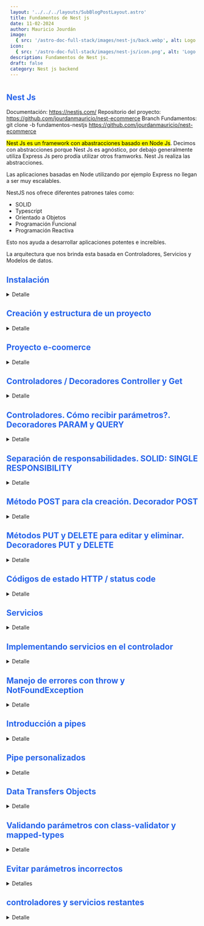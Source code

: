 ```yaml
---
layout: '../../../layouts/SubBlogPostLayout.astro'
title: Fundamentos de Nest js
date: 11-02-2024
author: Mauricio Jourdán
image:
  { src: '/astro-doc-full-stack/images/nest-js/back.webp', alt: Logo nest js' }
icon:
  { src: '/astro-doc-full-stack/images/nest-js/icon.png', alt: 'Logo Nest js' }
description: Fundamentos de Nest js.
draft: false
category: Nest js backend
---
```


## Nest Js

Documentación: https://nestjs.com/
Repositorio del proyecto: https://github.com/jourdanmauricio/nest-ecommerce
Branch Fundamentos: git clone -b fundamentos-nestjs https://github.com/jourdanmauricio/nest-ecommerce

<mark>Nest Js es un framework con abastracciones basado en Node Js</mark>. Decimos con abstracciones porque Nest Js es agnóstico, por debajo generalmente utiliza Express Js pero prodía utilizar otros framworks. Nest Js realiza las abstracciones.

Las aplicaciones basadas en Node utilizando por ejemplo Express no llegan a ser muy escalables.

NestJS nos ofrece diferentes patrones tales como:

- SOLID
- Typescript
- Orientado a Objetos
- Programación Funcional
- Programación Reactiva

Esto nos ayuda a desarrollar aplicaciones potentes e increíbles.

La arquitectura que nos brinda esta basada en Controladores, Servicios y Modelos de datos.

## Instalación

<details>
<summary>Detalle</summary>

```bash
node --version
# instalamos el cli globalmente como administrador
sudo npm i -g @nestjs/cli
nest --version
nest --help
```

### Plugins VSCode

Para tener buenas prácticas en nuestro proyecto utilizaremos plugins como ESlint y Prettier en nuestro proyecto que nos permiterán desarrollar código siguiendo un estandar.

- ESLint
- Prettier - Code formatter
- EditorConfig for VS Code

**EditorConfig** para VSCode permite definir y aplicar estilos de codificación consistentes en tu proyecto, independientemente del editor o IDE que utilicemos. Esto significa que todos los colaboradores del proyecto, incluso si usan diferentes editores, pueden seguir las mismas reglas de estilo, lo que mejora la legibilidad, la mantenibilidad y la colaboración del código.

Principales beneficios de usar la extensión EditorConfig:

- Consistencia: asegura que todos los archivos del proyecto se formateen de la misma manera, lo que facilita la lectura y el mantenimiento del código.
- Mejora la legibilidad: al tener un estilo de código uniforme, el código se vuelve más fácil de entender para todos los colaboradores.
- Aumenta la productividad: al tener un estilo de código consistente, los colaboradores pueden enfocarse en escribir código en lugar de discutir sobre cómo formatearlo.

Características de la extensión EditorConfig para VSCode:

- Detección automática de archivos .editorconfig: la extensión detecta automáticamente los archivos .editorconfig en tu proyecto y aplica las reglas de estilo definidas en ellos.
- Resaltado de errores de estilo: la extensión resalta los errores de estilo en tu código mientras escribes, lo que te permite corregirlos rápidamente.
- Formato automático: la extensión te permite formatear automáticamente tu código de acuerdo con las reglas de estilo definidas en el archivo .editorconfig.
- Personalización: puedes personalizar las reglas de estilo en el archivo .editorconfig para que se ajusten a las necesidades de tu proyecto.

**ESLint**:
Es un linter que analiza tu código en busca de errores de sintaxis, problemas de estilo y posibles errores lógicos.
Te ayuda a escribir código más limpio, eficiente y mantenible.
Puedes personalizar las reglas de ESLint para que se ajusten a las necesidades de tu proyecto.

La **principal diferencia entre ESLint y EditorConfig** es que ESLint se enfoca en la detección de errores y la calidad del código, mientras que EditorConfig se enfoca en la consistencia del estilo de código.

ESLint y EditorConfig son dos herramientas complementarias que ayudan a mejorar la calidad de tu código:

- ESLint ayuda a escribir mejor código. Ejemplo: puedes usar ESLint para asegurarte de que todas las variables estén correctamente declaradas, que no haya errores de sintaxis y que el código esté bien formateado.

- Prettier ayuda a formatear tu código de una manera consistente y legible. Ejemplo: puedes usar Prettier para formatear automáticamente tu código cada vez que lo guardas. Esto te ahorrará tiempo y esfuerzo, y te ayudará a mantener tu código consistente.

- EditorConfig ayuda a que tu código sea más consistente. Ejemplo: puedes usar EditorConfig para definir reglas de estilo de código como el tamaño de la sangría, el número de espacios en blanco entre las líneas y el estilo de las comillas.

Se recomienda usar estas herramientas juntas para obtener los mejores resultados.

</details>

## Creación y estructura de un proyecto

<details>
<summary>Detalle</summary>

```bash
nest new your-name-project
# Seleccionamos npm
cd your-name-project
npm run start
#  check => localhost:3000
```

## Estructura del proyecto

Nest.js trae muchas carpetas y archivos cuya finalidad es configurar todo lo que nuestro proyecto de backend necesitaría sin tener que configurarlo nosotros. Entre todos los archivos y carpetas generados, los principales son:

```bash
your-name-project
|-> /dist
|-> /node_modules
|-> /src
|-> /test
|-> .eslintrc.js
|-> .gitignore
|-> .prettierrc
|-> nest-cli.json
|-> package-lock.json
|-> package.json
|-> README.md
|-> tsconfig.build.json
|-> tsconfig.json
```

- La carpeta dist donde se encuentra todo el código que enviaremos a producción
- La carpeta src donde crearemos nuestro proyecto backend (servicios, controladores, etc)
- El archivo package.json dentro del cual se encuentran todos los comandos (scripts) y dependencias que utiliza Nest.js
- El archivo tsconfig.json que contiene toda la configuración de TypeScript que necesita nuestro proyecto. Nest js utiliza TypesScript por defecto
- .eslintrc.js contiene la configuración para ESLint que nos permite llevar buenas prácticas a nuestro código. Por defecto, viene con un configuración adecuada para trabajar con Nest
- .prettierrd contiene la configuración de Prettier y por default se genera con laconfiguración básica

El archivo que no se crea en la intalación es .editorConfig que nos permite que todos los miemobros del equipo manejemos el mismo estandar en los diferentes editores. Todos tendremos las mismas normas, por ejemplo que la tabulación sea con espacios y que idente con 2 espacios, etc.

```bash
# .editorconfig
# Editor configuration, see https://editorconfig.org
root = true

[*]
charset = utf-8
indent_style = space
indent_size = 2
insert_final_newline = true
trim_trailing_whitespace = true

[*.ts]
quote_type = single

[*.md]
max_line_length = off
trim_trailing_whitespace = false
```

**Carpeta src**

Dentro de /src el archivo más importante es **main.ts**. Es el que ejecuta nuestra aplicación. Contiene el puerto que utilizará la app.

También tendremos un controlador, un module y un service.

</details>

## Proyecto e-coomerce

<details>
<summary>Detalle</summary>

Aprenderemos a utilizar Next js a medida que trabajamos sobre un proyecto de e-commerce. contruiremos una API que permita la conexión desde cualquier cliente, como Android, una App React, Angular, etc.

Tendrá las siguientes entidades:

- USER
- CUSTOMER
- BRAND
- PRODUCT
- CATEGORY
- ORDER

El proyecto terminará con la documentación autogenerada con Swagger

</details>

## Controladores / Decoradores Controller y Get

<details>
<summary>Detalle</summary>

Son los encargados de recibir los request. Su responsabilidad es manipular los requests, validar que los tipos sean correctos, que los permisos del usuario sean correctos. Y si todo se encuentra OK realizamos la conexión a una capa llamada servicios para manipular los datos.

Los requests llegarán desde el cliente a través del proptocolo HTTP. Debemos utilizar los verbos GET, PUT, POST y DELETE.

![Controladores.](/astro-doc-full-stack/images/nest-js/controladores.webp)

### Decoradores

Dentro de los controladores tendremos decoradores, que le indican a Nest como se deben comportar. Ejemplo:

```ts
// AppController.ts
import { Controller, Get } from '@nestjs/common';

@Controller()
export class AppController {
  constructor() {}

  // Endpoint predefinido
  @Get()
  getHello(): string {
    return 'Hello Word!';
  }

  // Creamos un nuevo endpoint
  @Get('health')
  getHealth(): string {
    return 'Server working correctly';
  }
}
```

En el ejemplo el decorador **@Controller** para definir un controlador y para crear un nuevo endpoint utilizamos el decorador **@Get**

### Probando nuestro endpoint

Para levantar el servidor en modo live reload (--watch), de manera que cada vez que modifiquemos el código se reiniciará el servidor ejecutando los cambios.

```bash
npm run start:dev
```

Ahora podemos ir a http://localhost:3000 y obtendremos una respuesta **"Hello Word!"**. de la misma manera si modificamos la solicitud a http://localhost:3000/health (endpoint quecreamos) obtendremos **"Server working correctly"**.

Una característica de Nest es su flexibilidad ante los slash "/" de las rutas. En otros framworks las siguientes solicitudes nos podrían generar algún inconveniente.

http://localhost:3000/health
http://localhost:3000/health/

</details>

## Controladores. Cómo recibir parámetros?. Decoradores PARAM y QUERY

<details>
<summary>Detalle</summary>

> Es buena práctica definir los endpoint en plural. Ejemplo: users, tasks, etc

- endpoint api.example.com/users

A través del endpoint api.example.com/users obtendríamos todos los usuarios, pero ¿Cómo podemos obtener un usuario específico?

En este caso podríamos utilizar el endponint api.example.com/users/1 que nos retornará la información del user 1.

Nuestro endpoint deberá utilizar el parámetro de la ruta para capturar el id del usuario:

- api.example.com/users/{id}

También podríamos definir rutas de rutas, para obtener las tareas de un user específico:

- api.example.com/users/{id}/tasks

> Es importante planificar nuestros endpoints para mantener las buenas prácticas

**Decorador @Param**

Nest Js nos ofrece el decorador **@Param** que se recibe como un atributo del método.

```ts
// Definición
@Get(':id')
findOne(@Param('id') id: string) {
  return `Respuesta para el id: ${id}`;
}
```

Ejemplo:

```ts
import { Controller, Get, Param } from '@nestjs/common';

@Controller()
export class AppController {
  constructor() {}

  // @Get('products/:productId')
  // getProduct(@Param() params: any) {
  //   return `Respuesta producto id: ${params.productId}`;
  // }

  // Una forma más facil de recibir los parámetros es indicar en @Param el nombre del atributo que queremos recibir

  @Get('products/:productId')
  getProduct(@Param('productId') productId: string) {
    return `Respuesta producto id: ${productId}`;
  }

  // Si recibimos dos parámetros
  @Get('categories/:id/products/:productId')
  getCategory(@Param('id') id: string, @Param('productId') productId: string) {
    return `Respuesta producto id: ${productId} de la categoría id: ${id}`;
  }
}
```

Ahora podemos solicitar:

- http://localhost:3000/categories/1/products/1

"Respuesta producto id: 1 de la categoría id: 1"

## GET: parámetros query

Los **parámetros query** se utilizan para no enviar un conjunto de parámetros dentro de un endpoint. Por ejemplo, si deseamos enviar un filtro, quiero todos los productos de una marca específica, dentro de una región específica y en un orden determinado.

Los query param comienzan por un símbolo de interrogación (?) y luego se separan por un ampersand (&).

http://localhost:3000/products?region=ARG&brand=nike&sort=asc

Otro uso común de los query param es la paginación de información que deseamos recibir de un endpoint.

**Decorador @Query**

```ts
// Definición
@Get()
findAll(@Query() paginationQuery) {
  const {limit,offset} = paginationQuery;
  return `Limit ${limit}, offset: ${offset}`;
}
```

```ts
// appController.ts
import { Controller, Get, Param, Query } from '@nestjs/common';

@Controller()
export class AppController {
  constructor() {}

  // @Get('products')
  // getProduct(@query() params: any) {
  //   const {limit,offset} = params;
  //   return `Limit ${limit}, offset: ${offset}`;
  // }

  // De la misma manera que con params, podemos utilizar la forma simplificada
  // y también podemos indicar valores por default
  @Get('products')
  getProducts(
    @Query('limit') limit = 10, // ts infiere el tipo number
    @Query('offset') offset = 0, // ts infiere el tipo number
    @Query('brand') brand: string
  ) {
    return `Products: Limit ${limit}, offset: ${offset}, brand: ${brand}`;
  }

  @Get('products/filter')
  getProductFilter() {
    return `Respuesta aplicando un filtro`;
  }

  @Get('products/:productId')
  getProduct(@Param('productId') productId: string) {
    return `Respuesta producto id: ${productId}`;
  }

  /***************/
  /* ERROR COMUN */
  /***************/
  // Nest comprueba los endpoints de arriba hacia abajo,
  // por lo que jamas llegará a ingresar en el siguiente endpoint ya que interpretará
  // a /filter como un productId en ingresará en la ruta anterior
  // La solución es colocar la ruta 'products/filter' antes que 'products/:productId',
  // debemos siempre colocar arriba las rutas más específicas

  @Get('products/filter')
  getProductFilter() {
    return `Respuesta aplicando un filtro`;
  }

  // Si recibimos dos parámetros
  @Get('categories/:id/products/:productId')
  getCategory(@Param('id') id: string, @Param('productId') productId: string) {
    return `Respuesta producto id: ${productId} de la categoría id: ${id}`;
  }
}
```

</details>

## Separación de responsabilidades. SOLID: SINGLE RESPONSIBILITY

<details>
<summary>Detalle</summary>

Nest respeta los principios **SOLID**. El primero de ellos en **SINGLE RESPONSIBILITY**, un método o una clase debe tener una sola y única responsabilidad. Es un patrón que nos lleva a escribir mejor código, y también mejora el testing.

En nuestro ejemplo la clase Controller está atendiendo a verios endpoints. No está mal que tenga varios métodos (GET, POST, PUT, DELETE), pero no debería atender a categories y a products. Aplicando el principio de una sola responsabilidad podríamos tener un controlador para products y otro para categories.

### El cli de Nest Js

El cli de nest, a parte del comando para generar una nueva app, nos ofrece comandos para generar piezas o artefactos dentro de nuestra app. Por ejemplo: generar clases, controladores, decoradores, etc.

```bash
nest generate controller products
# también podemos utilizar la forma abreviada
nest g co categories
```

Nest generará el controlador products.controller.ts y el archivo para pruebas unitarias products.controller.spec.ts dentro de una carpeta llamada products. Y a parte actualizará el archvi app.module.ts.

```bash
|
|-> /src
|     |-> products
|     |       |-> products.controller.ts
|     |       |-> products.controller.spec.ts
|     |
|     |-> categories
|             |-> categories.controller.ts
|             |-> categories.controller.spec.ts
|
```

El archivo app.module.ts es el módulo principal de nuestra App. El cli incorporará los dos nuevos controladores.

```ts
// app.module.ts
import { Module } from '@nestjs/common';
import { AppController } from './app.controller';
import { AppService } from './app.service';
import { ProductController } from './products/products.controller.ts';
import { CategoriesController } from './categories/categories.controller.ts';

@Module({
  imports: [],
  controllers: [AppController, ProductController, CategoriesController],
  providers: [AppService],
})
export class AppModule {}
```

Otra forma de generar los controladores sería creando una carpeta específica para los controladores. Los vamos a regenerar, por lo que debemos eliminar los controladores /products/products.controller.ts, /categories/categories.controller.ts y modificar app.module.ts para que solo contenga el AppController.

```bash
nest g co controllers/products
nest g co controllers/categories
```

Si deseamos que Nest no cree una subcarpeta para cada controlador dentro de controllers podemos incluir la bandera --flat.

```bash
nest g co controllers/products --flat
nest g co controllers/categories --flat
```

La ejecucución de estos comandos modificará nuevamente el app.module.ts.

```bash
|
|-> /src
|     |-> controllers
|             |-> products.controller.ts
|             |-> products.controller.spec.ts
|             |-> categories.controller.ts
|             |-> categories.controller.spec.ts
|
```

Finalmente, debemos mover todos los endpoints relacionados a products al controlador de products y lo mismo para categories.

> <mark>**TIP**: en el decorador @Controller podemos indicar la ruta que será atendida por el controlador, por lo que podemos eliminar la palabra 'products' de cada endpoint.</mark>

```ts
// products.controller.ts
import { Controller, Get, Param, Query } from '@nestjs/common';

@Controller('products')
export class ProductsController {
  constructor() {}

  @Get()
  getProduct(
    @Query('limit') limit = 10, // ts infiere el tipo number
    @Query('offset') offset = 0, // ts infiere el tipo number
    @Query('brand') brand: string
  ) {
    return `Products: Limit ${limit}, offset: ${offset}, brand: ${brand}`;
  }

  @Get('filter')
  getProductFilter() {
    return `Respuesta aplicando un filtro`;
  }

  @Get(':productId')
  getProduct(@Param('productId') productId: string) {
    return `Respuesta producto id: ${productId}`;
  }
}
```

```ts
// categories.controller.ts
import { Controller, Get, Param, Query } from '@nestjs/common';

@Controller('categories')
export class CategoriesController {
  constructor() {}

  @Get(':id/products/:productId')
  getCategory(@Param('id') id: string, @Param('productId') productId: string) {
    return `Respuesta producto id: ${productId} de la categoría id: ${id}`;
  }
}
```

```ts
// appController.ts
import { Controller, Get, Param, Query } from '@nestjs/common';

@Controller()
export class AppController {
  constructor() {}

  @Get()
  getHello(): string {
    return "Hello Word!";
  }

  // Creamos un nuevo endpoint
  @Get('health');
  getHealth(): string {
    return 'Server working correctly';
  }
}
```

</details>

## Método POST para cla creación. Decorador POST

<details>
<summary>Detalle</summary>

El método POST se utiliza para solicitar la creación de información en el backend. La información se envía en el body del request.

Hasta el momento solo hemos implementados rutas con métodos GET. Veamos el POST refactorizando nuestro controlller. Vamos a eliminar la palabra products de los métodos porque ya se entiende que el controlador es de productos. Ejemplo: getProduct() x getOne()

> Para solicitar los endpoints utilizamos el navegador. Para consunir rutas con verbo **POST** debemos enviar información (en el ejemplo el producto que deseamos crear), por lo que ya no podemos realizarlo desde el navegador. Podemos utilizar **Insomnia**, **Postman** o **alguna de las extensiones de VSCode**.

```ts
// products.controller.ts
import { Controller, Get, Post, Param, Query, Body } from '@nestjs/common';

@Controller('products')
export class ProductsController {
  constructor() {}

  @Get()
  getAll(
    @Query('limit') limit = 10, // ts infiere el tipo number
    @Query('offset') offset = 0, // ts infiere el tipo number
    @Query('brand') brand: string
  ) {
    return `Products: Limit ${limit}, offset: ${offset}, brand: ${brand}`;
  }

  @Get('filter')
  getFilter() {
    return `Respuesta aplicando un filtro`;
  }

  @Get(':productId')
  getOne(@Param('productId') productId: string) {
    return `Respuesta producto id: ${productId}`;
  }

  @Post()
  create(@Body() payload: any) {
    return { message: 'Producto creado', payload };
  }
  // También podemos definir cada atributo que recibimos en el body,
  // pero ya no es cómodo porque podemos recibir 20 o 30 atributos
  // Luego definiremos una interfaz
}
```

```json
// Desde Insomnia
// Method: POST,
// url: http://localhost:s3000/products

{
  "name": "zapatillas",
  "brand": "Nike",
  "quantity": "50",
  "price": "75"
}
```

Al ejecutar obtendremos el siguiente response:

```json
{
  "message": "Producto creado",
  "payload": {
    "name": "zapatillas",
    "brand": "Nike",
    "quantity": "50",
    "price": "75"
  }
}
```

</details>

## Métodos PUT y DELETE para editar y eliminar. Decoradores PUT y DELETE

<details>
<summary>Detalle</summary>

Agregaremos al controlador de productos los endpoints para editar y eliminar.

```ts
// products.controller.ts
import {
  Controller,
  Get,
  Post,
  Put,
  Delete,
  Param,
  Query,
  Body,
} from '@nestjs/common';

@Controller('products')
export class ProductsController {
  constructor() {}
  // ...

  @Get(':productId')
  getOne(@Param('productId') productId: string) {
    return `Respuesta producto id: ${productId}`;
  }

  @Put(':id')
  update(@Param('id') id: number, @Body() payload: any) {
    return {
      id,
      payload,
    };
  }

  @Delete(':id')
  delete(@Param('id') id: number) {
    return { id };
  }

  // ...
}
```

```json
// Desde Insomnia
// Method: PUT,
// url: http://localhost:s3000/products/1

{
  "price": "85"
}
```

Al ejecutar obtendremos el siguiente response:

```json
{
  "id": 1,
  "payload": {
    "price": "85"
  }
}
```

```json
// Desde Insomnia
// Method: DELETE,
// url: http://localhost:s3000/products/1
```

Al ejecutar obtendremos el siguiente response:

```json
{
  "id": 1
}
```

</details>

## Códigos de estado HTTP / status code

<details>
<summary>Detalle</summary>

El status code es un estandar que recibiremos ante cada solicitud que enviemos al backend. Ejemplos

**200** -> Resulto con éxito
**201** -> entidad creada con éxito
**401** -> Unauthorized
**404** -> Not found
**500** -> Internal server error

Los distintos código se clasifican de acuerdo al número:

- Informational responses (100 – 199)
- Successful responses (200 – 299)
- Redirection messages (300 – 399)
- Client error responses (400 – 499)
- Server error responses (500 – 599)

> En el siguiente enlace se encuentran los status code representados con imagenes de gatitos: https://http.cat/

Por defecto Nest envía el estatus code pero vamos a ver como customizarlo.

```ts
// products.controller.ts
import {
  Controller,
  Get,
  Post,
  Put,
  Delete,
  Param,
  Query,
  Body,
  HttpStatus, // Importamos el decorador
  HttpCode, // Importamos
} from '@nestjs/common';

@Controller('products')
export class ProductsController {
  constructor() {}
  // ...

  @Get(':productId')
  @HttpCode(HttpStatus.OK) // Envia un statusCode 200
  getOne(@Param('productId') productId: string) {
    return `Respuesta producto id: ${productId}`;
  }

  @Put(':id')
  update(@Param('id') id: number, @Body() payload: any) {
    return {
      id,
      payload,
    };
  }

  @Delete(':id')
  update(@Param('id') id: number) {
    return { id };
  }

  // ...
}
```

Más adelante veremos como enviar un statusCode para el caso de error, ya que puede deberse a varios motivos y cada uno posee su propio statusCode.

Recordemos que Nest realiza abstracciones sobre otro framework, por ejemplo Express. Podríamos utilizar los objetos request y response de Express para manipularlo, pero dejamos de utilizar los decoradores y nos atamos al utilizar Express por debajo.

```ts
// products.controller.ts
import {
  Controller,
  Get,
  Post,
  Put,
  Delete,
  Param,
  Query,
  Body,
  HttpStatus, // Importamos el decorador
  HttpCode, // Importamos
  Res
} from '@nestjs/common';

import {Response} from 'express'

@Controller('products')
export class ProductsController {
  constructor() {}
  // ...

  // @Get(':productId')
  // @HttpCode(HttpStatus.OK) // Envia un statusCode 200
  // getOne(@Param('productId') productId: string) {
  //   return `Respuesta producto id: ${productId}`;
  // }

  @Get(':productId')
  @HttpCode(HttpStatus.OK) // Envia un statusCode 200
  getOne(@Res() response: Response @Param('productId') productId: string) {
    response.status(200).send(`Respuesta producto id: ${productId}`);
  }
}
```

De la misma manera, podemos utilizar el request de Espress, por ejemplo para ontener un token. También podríamos crear nuestro propio decorador para realizarlo (lo veremos más adelante). Aunque lo ideal es utilizar los decoraderes de Nest Js.

</details>

## Servicios

<details>
<summary>Detalle</summary>

Los servicios son parte importante de Nest Js. Los controladores se conectan a los servicios y los servicios manipula la información, pueden conectarse a los DATA MODEL o DATA ACCESS para crear esta información o manipularla.

![Servicios.](/astro-doc-full-stack/images/nest-js/services.webp)

Los servicios tiene un dcorador especial llamado **@Injetable**· significa que utilizaremos el patrón **inyección de dependencias**. Más adelante veremos de que trata.

El cli de Nest también posee un comando para crear servicios.

```bash
# Creará el servicio products dentro de la carpeta /src/services.
# No creará la carpeta products dentro de services porque colocamos el flag --flat
# También actualiza en app.module.ts
nest g s services/products --flat
```

```bash
|
|-> /src
|     |-> controllers
|     |       |-> products.controller.ts
|     |       |-> products.controller.spec.ts
|     |       |-> categories.controller.ts
|     |       |-> categories.controller.spec.ts
|     |-> services
|             |-> products.service.ts
|             |-> products.service.spec.ts
|
```

```ts
// product.service.ts
import { Injectable } from '@nestjs/common';

@Injectable()
export class ProductsService {}
```

```ts
// app.module.ts
import { Module } from '@nestjs/common';
import { AppController } from './app.controller';
import { ProductController } from './products/products.controller.ts';
import { CategoriesController } from './categories/categories.controller.ts';
import { AppService } from './app.service';
import { ProductsService } from './sercices/products.service';

@Module({
  imports: [],
  controllers: [AppController, ProductController, CategoriesController],
  providers: [AppService, ProductsService],
})
export class AppModule {}
```

> Por el momento vamos a almacenar los productos en memoria, en otro post del blog veremos cómo utilizar una Base de Datos

Crearemos un array privado en memoria que contendrá los productos. Inicialmente, lo crearemos con unos productos ejemplo, y lo tiparemos.

Creamos la carpeta /src/entities y adentro la entida product.entity.ts.

```ts
// product.entity.ts

export class Product {
  id: number;
  name: string;
  brand: string;
  description: string;
  price: number;
  stock: number;
  image: string;
}
```

```ts
// product.service.ts
import { Injectable } from '@nestjs/common';
import { Product } from './../entities/product.entity';

@Injectable()
export class ProductsService {
  // Simulamos el id. Luego lo gestionará la BD

  private counterId = 0;
  private products: Product[] = [
    {
      id: 1,
      name: 'Camisas para hombre',
      brand: 'Calvin Klein',
      description: 'Camisas para hombre Calvin Klein - azul, negra, blanca',
      price: 20,
      stock: 27,
      image: 'https://...',
    },
    {
      id: 2,
      name: 'Calzado de seguridad',
      brand: 'Ombu',
      description: 'Calzado de trabajo Ombu Ozono. Segurida y Confort',
      price: 60,
      stock: 34,
      image: 'https://...',
    },
  ];

  findAll() {
    return this.products;
  }

  findOne(id: number) {
    return this.products.find((item) => item.id === id);
  }

  // Por el momento no tipamos el payload para crear productos,
  // utilizamos any pero ya lo reemplazaremos
  create(payload: any) {
    this.counterId = this.counterId + 1;

    const newProduct = {
      id: this.counterId,
      ...payload,
    };

    this.products.push(newProduct);

    return newProduct;
  }

  update(id: number, payload: any) {
    const product = this.findOne(id);
    if (product) {
      const index = this.products.findIndex((item) => item.id === id);
      this.products[index] = {
        ...product,
        ...payload,
      };
      return this.products[index];
    }
    return null;
  }

  remove(id: number) {
    const index = this.products.findIndex((item) => item.id === id);
    if (index === -1) return null;

    this.products.splice(index, 1);
    return { id };
  }
}
```

</details>

## Implementando servicios en el controlador

<details>
<summary>Detalle</summary>

Vamos a implementar el servicio desde el controlador utilizando la inyección de dependencias.

```ts
// products.controller.ts
import {
  Controller,
  Get,
  Post,
  Put,
  Delete,
  Param,
  Query,
  Body,
} from '@nestjs/common';

import { ProductsService } from './../services/products.service';

@Controller('products')
export class ProductsController {
  // El motor de nest resuelve la inyección de dependencias.
  // Crea una instanciade ProductsService y la pasa al controlador
  // De esta forma inyectamos el servicio
  constructor(private productsService: ProductsService) {}

  // ...

  @Get()
  getAll(
    @Query('limit') limit = 10,
    @Query('offset') offset = 0,
    @Query('brand') brand: string
  ) {
    return this.productsService.findAll();
  }

  @Get(':productId')
  getOne(@Param('productId') productId: string) {
    return this.productsService.findOne(Number(productId));
  }

  @Post()
  create(@Body() payload: any) {
    return this.productsService.create(payload);
  }

  @Put(':id')
  update(@Param('id') id: string, @Body() payload: any) {
    return this.productsService.update(Number(id), payload);
  }

  @Delete(':id')
  delete(@Param('id') id: string) {
    return this.productsService.remove(Number(id));
  }
}
```

</details>

## Manejo de errores con throw y NotFoundException

<details>
<summary>Detalle</summary>

### Errores manejados en forma dinámica

Si desde Insomnia realizamos un get a un id de producto que no existe el backend contestrá con status code 200 pero no returnorá ningún producto. Esto es un error, debería retornar un status code 404 con el mensaje 'product not found'.

**NotFoundException** nos brinda un conjunto de excepciones que podemos manejar. Rn el siguiente link podremos ver el listado de excepciones que podemos gestionar: https://docs.nestjs.com/exception-filters#built-in-http-exceptions

```ts
// product.service.ts
import { Injectable, NotFoundException } from '@nestjs/common';
import { Product } from './../entities/product.entity';

@Injectable()
export class ProductsService {
  // Simulamos el id. Luego lo gestionará la BD

  private counterId = 0;
  private products: Product[] = [
    {
      id: 1,
      name: 'Camisas para hombre',
      brand: 'Calvin Klein',
      description: 'Camisas para hombre Calvin Klein - azul, negra, blanca',
      price: 20,
      stock: 27,
      image: 'https://...',
    },
    {
      id: 2,
      name: 'Calzado de seguridad',
      brand: 'Ombu',
      description: 'Calzado de trabajo Ombu Ozono. Segurida y Confort',
      price: 60,
      stock: 34,
      image: 'https://...',
    },
  ];

  findAll() {
    return this.products;
  }

  findOne(id: number) {
    const product = this.products.find((item) => item.id === id);

    if (!product) throw new NotFoundException('product not found');
    return product;
  }

  // Por el momento no tipamos el payload para crear productos,
  // utilizamos any pero ya lo reemplazaremos
  create(payload: any) {
    this.counterId = this.counterId + 1;

    const newProduct = {
      id: this.counterId,
      ...payload,
    };
    this.products.push(newProduct);

    return newProduct;
  }

  update(id: number, payload: any) {
    const product = this.findOne(id);

    if (product) {
      const index = this.products.findIndex((item) => item.id === id);
      this.products[index] = {
        ...product,
        ...payload,
      };
      return this.products[index];
    }

    return null;
  }

  remove(id: number) {
    const index = this.products.findIndex((item) => item.id === id);
    if (index === -1) throw new NotFoundException('product not found');

    this.products.splice(index, 1);
    return { id };
  }
}
```

Ahora desde Insomnia podemos realizar estas peticiones.

```json
// Desde Insomnia
// Method: DELETE,
// url: http://localhost:s3000/products/1
```

```json
// Response
{ "id": 1 }
```

Si intentamos eliminar un producto que no existe obtendremos:

```json
// Desde Insomnia
// Method: DELETE,
// url: http://localhost:s3000/products/12
```

```json
// Response
{
  "statusCode": 404,
  "message": "product not found",
  "error": "Not found"
}
```

</details>

## Introducción a pipes

<details>
<summary>Detalle</summary>

En Nest Js los **pipes** poseen dos usos principales: **transformar** y **validar información**. Y debemos tener en cuenta que la salida de un pipe puede ser la entrada de otro.

Podemos ver un ejemplo concreto con los prámetros que recibimos en la url. Recordemos que siempre llegará en forma de string.

En el ejemplo estamos casteando de string a number al momento de invocar al servicio. Pero, ¿qué pasaría si enviamos una palabra como id? Tendríamos un problema al pasar la palabra a number.

La solución es utilizar un pipe que realice la validación verificando que el id recibido en el parámetro posee la forma de un id.

Documentación Pipes: https://docs.nestjs.com/pipes

Existen varios pipes ya implementados en Nest Js -> https://docs.nestjs.com/pipes#built-in-pipes. Uno de los más utilizados es parseIntPipe, que justamente es el que necesitamos.

El Pipe Se envía como segundo parámetro en el decorador

```ts
// products.controller.ts
import {
  Controller,
  Get,
  Post,
  Put,
  Delete,
  Param,
  Query,
  Body,
  ParseIntPipe,
} from '@nestjs/common';

import { ProductsService } from './../services/products.service';

@Controller('products')
export class ProductsController {
  // El motor de nest resuelve la inyección de dependencias.
  // Crea una instanciade ProductsService y la pasa al controlador
  // De esta forma inyectamos el servicio
  constructor(private productsService: ProductsService) {}

  @Get()
  getAll(
    @Query('limit') limit = 10,
    @Query('offset') offset = 0,
    @Query('brand') brand: string
  ) {
    return this.productsService.findAll();
  }

  // El Pipe Se envía como segundo parámetro en el decorador
  @Get(':productId')
  getOne(@Param('productId', ParseIntPipe) productId: number) {
    return this.productsService.findOne(productId);
  }

  @Post()
  create(@Body() payload: any) {
    return this.productsService.create(payload);
  }

  @Put(':id')
  update(@Param('id', ParseIntPipe) id: number, @Body() payload: any) {
    return this.productsService.update(id, payload);
  }

  @Delete(':id')
  delete(@Param('id', ParseIntPipe) id: number) {
    return this.productsService.remove(id);
  }
}
```

Ahora desde Insomnia si intentamos consultar un productio con un id de tipo string obtendremos el error del pipe.

```json
// Desde Insomnia
// Method: GET,
// url: http://localhost:s3000/products/cat
```

```json
// Response
{
  "statusCode": 400,
  "message": "Validation failed (numeric string is expected)",
  "error": "Bad Request"
}
```

De esta forma éste pipe valida y transforma a un número el parámetro recibido en la url

</details>

## Pipe personalizados

<details>
<summary>Detalle</summary>

Para crear un pipe en una carpeta llamada /src/common utilizaremos un generador del cli.

Crearemos un pipe que transforme de string a int. Este pipe ya se encuentra integrado en Nest pero lo realizaremos por cuestiones didácticas.

```bash
nest g pipe common/parse-int
```

```bash
|
|-> /src
|     |-> controllers
|     |       |-> products.controller.ts
|     |       |-> products.controller.spec.ts
|     |       |-> categories.controller.ts
|     |       |-> categories.controller.spec.ts
|     |-> services
|     |       |-> products.service.ts
|     |       |-> products.service.spec.ts
|     |-> common
|             |-> parse-int.pipe.ts
|             |-> parse-int.pipe.spec.ts
|
```

```ts
// parse-int.pipe.ts
import { ArgumentMetadata, Injectable, PipeTransform } from '@nestjs/common';

@Injectable()
export class ParseIntPipe implements PipeTransform {
  transform(value: any, metadata: ArgumentMetadata) {
    return value;
  }
}
```

El generador nos crea la estructura básica, asi que ahora podemos modificarlo según nuestras necesidades.

```ts
// parse-int.pipe.ts
import { ArgumentMetadata, Injectable, PipeTransform, BadRequestException} from '@nestjs/common';

@Injectable()
export class ParseIntPipe impletments PipeTransform {
  transform(value: string, metadata: ArgumentMetadata) {
    const val = parseInt(value, 10);

    if (isNaN(val)) {
      throw new BadRequestException(`${value} is not a number`);
    }

    return val;
  }
}
```

Ahora desde el controlador podemos utilizar nuestro pipe.

```ts
// products.controller.ts
import {
  Controller,
  Get,
  Post,
  Put,
  Delete,
  Param,
  Query,
  Body,
  // parseIntPipe,
} from '@nestjs/common';

import { ProductsService } from './../services/products.service';
import { parseIntPipe } from './../common/parse-int.pipe';

@Controller('products')
export class ProductsController {
  // El motor de nest resuelve la inyección de dependencias.
  // Crea una instanciade ProductsService y la pasa al controlador
  // De esta forma inyectamos el servicio
  constructor(private productsService: ProductsService) {}

  @Get()
  getAll(
    @Query('limit') limit = 10,
    @Query('offset') offset = 0,
    @Query('brand') brand: string
  ) {
    return this.productsService.findAll();
  }

  // El Pipe Se envía como segundo parámetro en el decorador
  @Get(':productId')
  getOne(@Param('productId', ParseIntPipe) productId: number) {
    return this.productsService.findOne(productId);
  }

  @Post()
  create(@Body() payload: any) {
    return this.productsService.create(payload);
  }

  @Put(':id')
  update(@Param('id', ParseIntPipe) id: number, @Body() payload: any) {
    return this.productsService.update(id, payload);
  }

  @Delete(':id')
  delete(@Param('id', ParseIntPipe) id: number) {
    return this.productsService.remove(id);
  }
}
```

> Info Extra. Realmente es muy diferente el pipe del core de Nest Js al que creamos? Recordemos que podemos acceder al código de Nest Js, y ver cómo se programó el pipe. También podemos realizar una mejora, generar un pull request y contribuir con Nest Js. El repositorio se encuentra en: https://github.com/nestjs/nest

```ts
// nest/packages/common/pipes/parse-int.pipe.ts

import { Injectable } from '../decorators/core/injectable.decorator';
import { Optional } from '../decorators/core/optional.decorator';
import { HttpStatus } from '../enums/http-status.enum';
import {
  ArgumentMetadata,
  PipeTransform,
} from '../interfaces/features/pipe-transform.interface';
import {
  ErrorHttpStatusCode,
  HttpErrorByCode,
} from '../utils/http-error-by-code.util';
import { isNil } from '../utils/shared.utils';

/**
 * @publicApi
 */
export interface ParseIntPipeOptions {
  errorHttpStatusCode?: ErrorHttpStatusCode;
  exceptionFactory?: (error: string) => any;
  optional?: boolean;
}

/**
 * Defines the built-in ParseInt Pipe
 *
 * @see [Built-in Pipes](https://docs.nestjs.com/pipes#built-in-pipes)
 *
 * @publicApi
 */
@Injectable()
export class ParseIntPipe implements PipeTransform<string> {
  protected exceptionFactory: (error: string) => any;

  constructor(@Optional() protected readonly options?: ParseIntPipeOptions) {
    options = options || {};
    const { exceptionFactory, errorHttpStatusCode = HttpStatus.BAD_REQUEST } =
      options;

    this.exceptionFactory =
      exceptionFactory ||
      ((error) => new HttpErrorByCode[errorHttpStatusCode](error));
  }

  /**
   * Method that accesses and performs optional transformation on argument for
   * in-flight requests.
   *
   * @param value currently processed route argument
   * @param metadata contains metadata about the currently processed route argument
   */
  async transform(value: string, metadata: ArgumentMetadata): Promise<number> {
    if (isNil(value) && this.options?.optional) {
      return value;
    }
    if (!this.isNumeric(value)) {
      throw this.exceptionFactory(
        'Validation failed (numeric string is expected)'
      );
    }
    return parseInt(value, 10);
  }

  /**
   * @param value currently processed route argument
   * @returns `true` if `value` is a valid integer number
   */
  protected isNumeric(value: string): boolean {
    return (
      ['string', 'number'].includes(typeof value) &&
      /^-?\d+$/.test(value) &&
      isFinite(value as any)
    );
  }
}
```

Como vemos la función **transform** no difiere demasido con la que construimos.

</details>

## Data Transfers Objects

<details>
<summary>Detalle</summary>

Para validar datos como los que llegan en un payload necesitamos implementar un **patrón** que son los **Data Trandfers Objects**. Son objetos que nos permitirán tipar y validar la información que nos llega, la data de transferencia, que luego utilizaremos para crear o actualizar una entidad.

**¿Por qué no utilizamos la entidad?** Basicamente no es una buena práctica y es mejor tenerlos separados porque hay ocasiones en las que necesitamos atributos agregados en la transferencia de información que no necesariamente terminarán en la entidad (Base de datos).

- Creamos la carpeta /src/dtos y adentro el archivo products.dtos.ts

```ts
// products.dtos.ts

export class CreateProductDto {
  // readonly no permite que modifiquemos el valor
  readonly name: string;
  readonly brand: string;
  readonly description: string;
  readonly price: number;
  readonly stock: number;
  readonly image: string;
}

export class UpdateProductDto {
  // readonly no permite que modifiquemos el valor
  readonly name?: string;
  readonly brand?: string;
  readonly description?: string;
  readonly price?: number;
  readonly stock?: number;
  readonly image?: string;
}
```

```ts
// products.controller.ts
import {
  Controller,
  Get,
  Post,
  Put,
  Delete,
  Param,
  Query,
  Body,
  // parseIntPipe,
} from '@nestjs/common';

import { ProductsService } from './../services/products.service';
import { parseIntPipe } from './../common/parse-int.pipe';
import { CreateProductDto, UpdateProductDto } from './../dtos/products.dtos';

@Controller('products')
export class ProductsController {
  // El motor de nest resuelve la inyección de dependencias.
  // Crea una instanciade ProductsService y la pasa al controlador
  // De esta forma inyectamos el servicio
  constructor(private productsService: ProductsService) {}

  @Get()
  getAll(
    @Query('limit') limit = 10,
    @Query('offset') offset = 0,
    @Query('brand') brand: string
  ) {
    return this.productsService.findAll();
  }

  // El Pipe Se envía como segundo parámetro en el decorador
  @Get(':productId')
  getOne(@Param('productId', ParseIntPipe) productId: number) {
    return this.productsService.findOne(productId);
  }

  @Post()
  create(@Body() payload: CreateProductDto) {
    return this.productsService.create(payload);
  }

  @Put(':id')
  update(
    @Param('id', ParseIntPipe) id: number,
    @Body() payload: UpdateProductDto
  ) {
    return this.productsService.update(id, payload);
  }

  @Delete(':id')
  delete(@Param('id', ParseIntPipe) id: number) {
    return this.productsService.remove(id);
  }
}
```

```ts
// product.service.ts
import { Injectable, NotFoundException } from '@nestjs/common';
import { Product } from './../entities/product.entity';
import { CreateProductDto, UpdateProductDto } from './../dtos/products.dtos';

@Injectable()
export class ProductsService {

  // Simulamos el id. Luego lo gestionará la BD

  private counterId = 0;
  private products: Product[] = [
    {
      id: 1,
      name: 'Camisas para hombre',
      brand: 'Calvin Klein',
      description: 'Camisas para hombre Calvin Klein - azul, negra, blanca',
      price: 20,
      stock: 27,
      image: 'https://...',
    },
    {
      id: 2,
      name: 'Calzado de seguridad',
      brand: 'Ombu',
      description: 'Calzado de trabajo Ombu Ozono. Segurida y Confort',
      price: 60,
      stock: 34,
      image: 'https://...',
    },
  ];

  findAll() {
    return this.products;
  }

  findOne(id: number) {
    const product = this.products.find((item) => item.id === id);

    if (!product) throw new NotFoundException('product not found');
    return product;
  }

  create(payload: CreateProductDto) {

    // La siguiente línea arroja un alerta de typescript
    // porque indicamos el readonly en dto
    // payload.name = 'Change name';
    this.counterId = this.counterId + 1;

    const newProduct = {
      id: this.counterId
      ..payload
    }
    this.products.push(newProduct);

    return newProduct;
  }

  update(id: number, payload: UpdateProductDto) {

    const product = this.findOne(id);

    if (product) {
      const index = this.products.findIndex((item) => item.id === id);
      this.products[index] = {
        ...product,
        ...payload,
        };
      return this.products[index];
    }

    return null;
  }

  remove(id: number) {
    const index = this.products.findIndex((item) => item.id === id);
    if (index === -1)  throw new NotFoundException('product not found');

    this.products.splice(index, 1);
    return {id}
  }
}
```

Con este tipado evitamos cometer errores al desarrollar pero recordemos que en momento de ejecución no se realizan estas validaciones.

</details>

## Validando parámetros con class-validator y mapped-types

<details>
<summary>Detalle</summary>

<mark>Ya tenemos validación de tipos desde la experiencia de desarrollo, pero ¿Cómo hacer esta validación desde la ejecución? Que los tipos coincidan con lo que estamos esperando en los dtos.</mark>

Instalaremos dos dependencias que integraremos con los dtos.

Documentación de class-validator -> https://github.com/typestack/class-validator
Nota sobre mapped-types -> https://trilon.io/blog/introducing-mapped-types-for-nestjs

```bash
npm i class-validator class-transformer @nestjs/mapped-types
```

```ts
// products.dtos.ts
import {
  IsString,
  IsNumber,
  IsUrl,
  IsNotEmpty,
  IsPositive,
} from 'class-validator';
// isEmail, isDate, etc

export class CreateProductDto {
  // readonly no permite que modifiquemos el valor
  @IsString()
  @IsNotEmpty()
  readonly name: string;

  @IsString()
  @IsNotEmpty()
  readonly brand: string;

  @IsString()
  @IsNotEmpty()
  readonly description: string;

  @IsNumber()
  @IsPositive()
  @IsNotEmpty()
  readonly price: number;

  @IsNumber()
  @IsPositive()
  @IsNotEmpty()
  readonly stock: number;

  @IsUrl()
  @IsNotEmpty()
  readonly image: string;
}

export class UpdateProductDto {
  // readonly no permite que modifiquemos el valor
  readonly name?: string;
  readonly brand?: string;
  readonly description?: string;
  readonly price?: number;
  readonly stock?: number;
  readonly image?: string;
}
```

**class-validator** también nos permite la opción de retornar mensajes personalizados para cada una de las validaciones. Solo basta con, en la validación que corresponda, agregar un objeto con la key message que contendra dicho mensaje.

```ts
  @IsString({message: 'El nombre del producto debe ser un string'})
  @isNotEmpty()
  readonly name: string;
```

Fianlemente, para activar las validacoines de class-validator debemos modificar main.ts.

```ts
// main.ts

import { NestFactory } from '@nest/core';
import { appModule } from './app.module';
import { ValidationPipe } from '@nestjs/common';

async function bootstrap() {
  const app = await NestFactory.create(AppModule);
  app.useGlobalPipes(new ValidationPipe());
  await app.listen(3000);
}

bootstrap();
```

> Ahora podemos probar la creación de un producto omitiendo algún atributo o modificando el tipo de precio a string para ver cómo nos responde el backend.

Y, ¿Cómo podemos realizar las validaciones sobre el dto para update? Podríamos replicar las validaciones pero existe una forma más eficiente de hacerlo.

**mapped-types** nos ayuda a reutilizar código extendiendo clases que ya tenemos. PartialType transforma todos los atributos en opcionales de forma automática.

```ts
// products.dtos.ts
import { PartialType } from '@nestjs/mapped-types';

import {
  IsString,
  IsNumber,
  IsUrl,
  IsNotEmpty,
  IsPositive,
} from 'class-validator';
// isEmail, isDate, etc

export class CreateProductDto {
  // readonly no permite que modifiquemos el valor
  @IsString()
  @IsNotEmpty()
  readonly name: string;

  @IsString()
  @IsNotEmpty()
  readonly brand: string;

  @IsString()
  @IsNotEmpty()
  readonly description: string;

  @IsNumber()
  @IsPositive()
  @IsNotEmpty()
  readonly price: number;

  @IsNumber()
  @IsPositive()
  @IsNotEmpty()
  readonly stock: number;

  @IsUrl()
  @IsNotEmpty()
  readonly image: string;
}

export class UpdateProductDto extends PartialType(CreateProductDto) {}
```

</details>

## Evitar parámetros incorrectos

<details>
<summary>Detalles</summary>

¿Qué ocurre si en el body para crear un producto enviamos un atributo que no esperamos? Puede ser un error del cliente o algo malicioso. No estamos alertando este tipo de situaciones.

<mark>Cuando trabajamos con bases de datos relacionales no hay demasiado problema porque el atributo no existe en la entidad (será ignorado). Pero en las bases de datos NoSQL puede ser peligroso porque no poseen un esquema definido.</mark>

Para evitar esta situación debemos modificar el archivo main.ts, indicando que simplemente se ignore el atributo "extra" o que directamente se rechace la petición con un Bad Request.

```ts
// main.ts

import { NestFactory } from '@nest/core';
import { appModule } from './app.module';
import { ValidationPipe } from '@nest/common';

async function bootstrap() {
  const app = await NestFactory.create(AppModule);
  app.useGolbalPipes(
    new ValidationPipe({
      // Elimina del payload los atributos que no esten definidos en el dto
      whitelist: true,
      // Rechaza la petición indicando que se envía un atributo que no es esperado
      forbidNonWhitelisted: true,
    })
  );
  await app.listen(3000);
}

bootstrap();
```

</details>

## controladores y servicios restantes

<details>
<summary>Detalle</summary>

Ya tenemos todas las bases y hemos avanzado en el proyecto. Ahora llego la hora del RETO y este será hacer los demás controladores, así es debes crear los controladores, DTOs y servicios para:

Products
Categories
Brands
Users
Customers

Nuestro app.module.ts debería ser parecido a:

```ts
// app.module.ts

// ...
@Module({
  imports: [],
  controllers: [
    AppController,
    ProductsController, // 👈
    CategoriesController, // 👈
    BrandsController, // 👈
    CustomerController, // 👈
    UsersController, // 👈
  ],
  providers: [
    AppService,
    ProductsService, // 👈
    CategoriesService, // 👈
    BrandsService, // 👈
    CustomersService, // 👈
    UsersService, // 👈
  ],
})
export class AppModule {}
```

</details>

<style>
  h1 { color: #713f12; }
  h2 { color: #2563eb; }
  h3 { color: #a855f7; }
  img {
    width: 100%;
    height: 100%;
    object-fit: cover;
  }
  pre {
    padding: 10px;
  }
</style>
